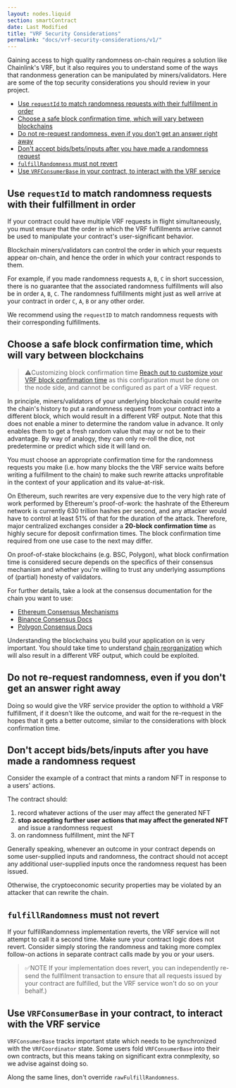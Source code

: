 ```yaml
---
layout: nodes.liquid
section: smartContract
date: Last Modified
title: "VRF Security Considerations"
permalink: "docs/vrf-security-considerations/v1/"
---
```

Gaining access to high quality randomness on-chain requires a solution like Chainlink's VRF, but it also requires you to understand some of the ways that randonmess generation can be manipulated by miners/validators. Here are some of the top security considerations you should review in your project.

* [Use `requestId` to match randomness requests with their fulfillment in order](#use-requestid-to-match-randomness-requests-with-their-fulfillment-in-order)
* [Choose a safe block confirmation time, which will vary between blockchains](#choose-a-safe-block-confirmation-time-which-will-vary-between-blockchains)
* [Do not re-request randomness, even if you don't get an answer right away](#do-not-re-request-randomness-even-if-you-dont-get-an-answer-right-away)
* [Don't accept bids/bets/inputs after you have made a randomness request](#dont-accept-bidsbetsinputs-after-you-have-made-a-randomness-request)
* [`fulfillRandomness` must not revert](#fulfillrandomness-must-not-revert)
* [Use `VRFConsumerBase` in your contract, to interact with the VRF service](#use-vrfconsumerbase-in-your-contract-to-interact-with-the-vrf-service)

## Use `requestId` to match randomness requests with their fulfillment in order

If your contract could have multiple VRF requests in flight simultaneously, you must ensure that the order in which the VRF fulfillments arrive cannot be used to manipulate your contract's user-significant behavior.

Blockchain miners/validators can control the order in which your requests appear on-chain, and hence the order in which your contract responds to them.

For example, if you made randomness requests `A`, `B`, `C` in short succession, there is no guarantee that the associated randomness fulfillments will also be in order `A`, `B`, `C`. The randomness fulfillments might just as well arrive at your contract in order `C`, `A`, `B` or any other order.

We recommend using the `requestID` to match randomness requests with their corresponding fulfillments.

## Choose a safe block confirmation time, which will vary between blockchains

> ⚠️Customizing block confirmation time
> [Reach out to customize your VRF block confirmation time](https://chainlinkcommunity.typeform.com/to/OYQO67EF) as this configuration must be done on the node side, and cannot be configured as part of a VRF request.

In principle, miners/validators of your underlying blockchain could rewrite the chain's history to put a randomness request from your contract into a different block, which would result in a different VRF output. Note that this does not enable a miner to determine the random value in advance. It only enables them to get a fresh random value that may or not be to their advantage. By way of analogy, they can only re-roll the dice, not predetermine or predict which side it will land on.

You must choose an appropriate confirmation time for the randomness requests you make (i.e. how many blocks the the VRF service waits before writing a fulfillment to the chain) to make such rewrite attacks unprofitable in the context of your application and its value-at-risk.

On Ethereum, such rewrites are very expensive due to the very high rate of work performed by Ethereum's proof-of-work: the hashrate of the Ethereum network is currently 630 trillion hashes per second, and any attacker would have to control at least 51% of that for the duration of the attack. Therefore, major centralized exchanges consider a __20-block confirmation time__ as highly secure for deposit confirmation times. The block confirmation time required from one use case to the next may differ.

On proof-of-stake blockchains (e.g. BSC, Polygon), what block confirmation time is considered secure depends on the specifics of their consensus mechanism and whether you're willing to trust any underlying assumptions of (partial) honesty of validators.

For further details, take a look at the consensus documentation for the chain you want to use:
- [Ethereum Consensus Mechanisms](https://ethereum.org/en/developers/docs/consensus-mechanisms/)
- [Binance Consensus Docs](https://docs.binance.org/smart-chain/guides/concepts/consensus.html)
- [Polygon Consensus Docs](https://docs.matic.network/docs/contribute/bor/consensus/)

Understanding the blockchains you build your application on is very important. You should take time to understand [chain reorganization](https://blog.ethereum.org/2015/08/08/chain-reorganisation-depth-expectations/) which will also result in a different VRF output, which could be exploited.

## Do not re-request randomness, even if you don't get an answer right away

Doing so would give the VRF service provider the option to withhold a VRF fulfillment, if it doesn't like the outcome, and wait for the re-request in the hopes that it gets a better outcome, similar to the considerations with block confirmation time.

## Don't accept bids/bets/inputs after you have made a randomness request

Consider the example of a contract that mints a random NFT in response to a users' actions.

The contract should:
1. record whatever actions of the user may affect the generated NFT
1. __stop accepting further user actions that may affect the generated NFT__ and issue a randomness request
1. on randomness fulfillment, mint the NFT

Generally speaking, whenever an outcome in your contract depends on some user-supplied inputs and randomness, the contract should not accept any additional user-supplied inputs once the randomness request has been issued.

Otherwise, the cryptoeconomic security properties may be violated by an attacker that can rewrite the chain.

## `fulfillRandomness` must not revert

If your fulfillRandomness implementation reverts, the VRF service will not attempt to call it a second time. Make sure your contract logic does not revert. Consider simply storing the randomness and taking more complex follow-on actions in separate contract calls made by you or your users.

> ✅NOTE
> If your implementation does revert, you can independently re-send the fullfilment transaction to ensure that all requests issued by your contract are fulfilled, but the VRF service won't do so on your behalf.)

## Use `VRFConsumerBase` in your contract, to interact with the VRF service

`VRFConsumerBase` tracks important state which needs to be synchronized with the `VRFCoordinator` state. Some users fold `VRFConsumerBase` into their own contracts, but this means taking on significant extra conmplexity, so we advise against doing so.

Along the same lines, don't override `rawFulfillRandomness`.

